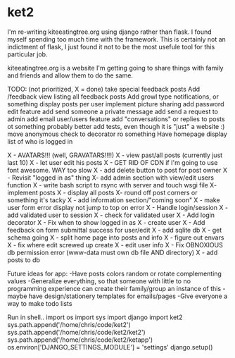# ket2
I'm re-writing kiteeatingtree.org using django rather than flask. I found myself spending too much time with the framework. This is certainly not an indictment of flask, I just found it not to be the most usefule tool for this particular job.

kiteeatingtree.org is a website I'm getting going to share things with family and friends and allow them to do the same.

TODO: (not prioritized, X = done)
take special feedback posts
Add /feedback view listing all feedback posts
Add growl type notifications, or something
display posts per user
implement picture sharing
add password edit feature
add send someone a private message
add send a request to admin
add email user/users feature
add "conversations" or replies to posts ot something
probably better add tests, even though it is "just" a website :)
move anonymous check to decorator ro something
Have homepage display list of who is logged in

X - AVATARS!!! (well, GRAVATARS!!!!)
X - view past/all posts (currently just last 10)
X - let user edit his posts
X - GET RID OF CDN if I'm going to use font awesome. WAY too slow
X - add delete button to post for post owner
X - Revisit "logged in as" thing
X- add admin section with view/edit users function
X - write bash script to rsync with server and touch wsgi file
X- implement posts
X - display all posts
X- round off post corners or something it's tacky
X - add information section/"coming soon"
X - make user form error display not jump to top on error
X - Handle login/session
X - add validated user to session
X - check for validated user
X - Add login decorator
X - Fix when to show logged in as
X - create user
X - Add feedback on form submittal success for user/edit
X - add sqlite db
X - get schema going
X - split home page into posts and info
X - figure out envars
X - fix where edit screwed up create
X - edit user info
X - Fix OBNOXIOUS db permission error (www-data must own
    db file AND directory)
X - add posts to db

Future ideas for app:
-Have posts colors random or rotate complementing values
-Generalize everything, so that someone with little to no programming experience can create their family/group an instance of this
-maybe have design/stationery templates for emails/pages
-Give everyone a way to make todo lists

Run in shell..
import os
import sys
import django
import ket2
sys.path.append('/home/chris/code/ket2')
sys.path.append('/home/chris/code/ket2/ket2')
sys.path.append('/home/chris/code/ket2/ketapp')
os.environ['DJANGO_SETTINGS_MODULE'] = 'settings'
django.setup()
